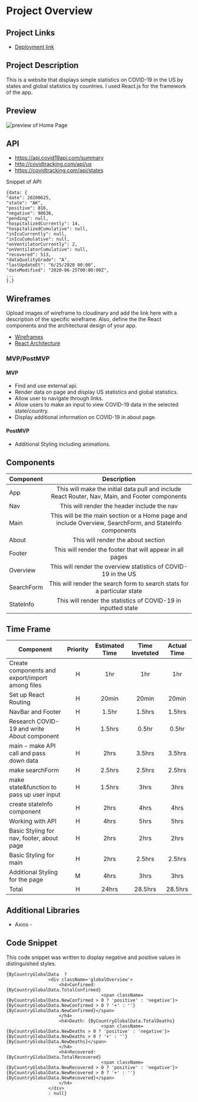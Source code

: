 # Project Overview

## Project Links

- [Deployment link](https://covid-tracker-koo.netlify.app/)

## Project Description

This is a website that displays simple statistics on COVID-19 in the US by states and global statistics by countries.
I used React.js for the framework of the app.

## Preview
![preview of Home Page](https://imgur.com/a/9Xaz9lA)

## API

- https://api.covid19api.com/summary
- http://covidtracking.com/api/us
- https://covidtracking.com/api/states

Snippet of API:
```
{data: {
"date": 20200625,
"state": "AK",
"positive": 816,
"negative": 98636,
"pending": null,
"hospitalizedCurrently": 14,
"hospitalizedCumulative": null,
"inIcuCurrently": null,
"inIcuCumulative": null,
"onVentilatorCurrently": 2,
"onVentilatorCumulative": null,
"recovered": 513,
"dataQualityGrade": "A",
"lastUpdateEt": "6/25/2020 00:00",
"dateModified": "2020-06-25T00:00:00Z",
...
},}
```


## Wireframes

Upload images of wireframe to cloudinary and add the link here with a description of the specific wireframe. Also, define the the React components and the architectural design of your app.

- [Wireframes](https://www.figma.com/file/mxErMgMKl56Hn3laXCMwty/COVID-19-design?node-id=0%3A1)
- [React Architecture](https://www.figma.com/file/xaMLzFv4FNGUxbAU4Az9cV/React-Architecture?node-id=0%3A1)


### MVP/PostMVP

#### MVP
- Find and use external api.
- Render data on page and display US statistics and global statistics. 
- Allow user to navigate through links.
- Allow users to make an input to view COVID-19 data in the selected state/country.
- Display additional information on COVID-19 in about page.

#### PostMVP

- Additional Styling including animations.

## Components

| Component | Description | 
| --- | :---: |  
| App | This will make the initial data pull and include React Router, Nav, Main, and Footer components| 
| Nav | This will render the header include the nav | 
| Main | This will be the main section or a Home page and include Overview, SearchForm, and StateInfo components| 
| About | This will render the about section | 
| Footer | This will render the footer that will appear in all pages | 
| Overview | This will render the overview statistics of COVID-19 in the US | 
| SearchForm | This will render the search form to search stats for a particular state | 
| StateInfo | This will render the statistics of COVID-19 in inputted state | 


## Time Frame

| Component | Priority | Estimated Time | Time Invetsted | Actual Time |
| --- | :---: |  :---: | :---: | :---: |
| Create components and export/import among files| H | 1hr| 1hr | 1hr |
| Set up React Routing | H | 20min| 20min | 20min |
| NavBar and Footer | H | 1.5hr| 1.5hrs | 1.5hrs |
| Research COVID-19 and write About component | H | 1.5hrs| 0.5hr | 0.5hr |
| main - make API call and pass down data | H | 2hrs| 3.5hrs | 3.5hrs |
| make searchForm | H | 2.5hrs| 2.5hrs | 2.5hrs |
| make state&function to pass up user input | H | 1.5hrs| 3hrs | 3hrs |
| create stateInfo component | H | 2hrs| 4hrs | 4hrs |
| Working with API | H | 4hrs| 5hrs | 5hrs |
| Basic Styling for nav, footer, about page | H | 2hrs| 2hrs | 2hrs |
| Basic Styling for main | H | 2hrs| 2.5hrs | 2.5hrs |
| Additional Styling for the page | M | 4hrs| 3hrs | 3hrs |
| Total | H | 24hrs| 28.5hrs| 28.5hrs|

## Additional Libraries
- Axios - 

## Code Snippet
This code snippet was written to display negative and positive values in distinguished styles.

```
{ByCountryGlobalData  ?
                <div className='globalOverview'>
                    <h4>Confirmed: {ByCountryGlobalData.TotalConfirmed}
                                    <span className={ByCountryGlobalData.NewConfirmed > 0 ? 'positive' : 'negative'}> {ByCountryGlobalData.NewConfirmed > 0 ? '+' : ''}{ByCountryGlobalData.NewConfirmed}</span>
                    </h4>
                    <h4>Death: {ByCountryGlobalData.TotalDeaths}
                                    <span className={ByCountryGlobalData.NewDeaths > 0 ? 'positive' : 'negative'}> {ByCountryGlobalData.NewDeaths > 0 ? '+' : ''}{ByCountryGlobalData.NewDeaths}</span>
                    </h4>
                    <h4>Recovered: {ByCountryGlobalData.TotalRecovered}
                                    <span className={ByCountryGlobalData.NewRecovered > 0 ? 'positive' : 'negative'}> {ByCountryGlobalData.NewRecovered > 0 ? '+' : ''}{ByCountryGlobalData.NewRecovered}</span>
                    </h4>
                </div>
                : null}
```
